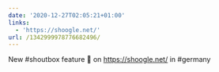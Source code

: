 ```yaml
---
date: '2020-12-27T02:05:21+01:00'
links:
  - 'https://shoogle.net/'
url: /1342999978776682496/
---
```

New #shoutbox feature 🚀 on https://shoogle.net/ in #germany
